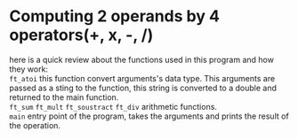 # Computing 2 operands by 4 operators(+, x, -, /)

here is a quick review about the functions used in this program and how they work: </br>
`ft_atoi` this function convert arguments's data type. This arguments are passed as a sting to the function, this string is converted to a double and returned to the main function. </br>
`ft_sum` `ft_mult` `ft_soustract` `ft_div` arithmetic functions. </br>
`main` entry point of the program, takes the arguments and prints the result of the operation. 
